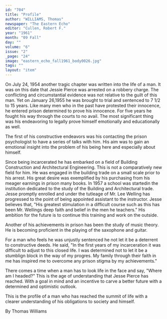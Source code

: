 ```yaml
---
id: "704"
title: "Profile"
author: "WILLIAMS, Thomas"
newspaper: "The Eastern Echo"
editor: "Cullen, Robert F."
year: "1961"
month: "09 Fall"
day: ""
volume: "6"
issue: "2"
_page: "24"
image: "eastern_echo_fall1961_body0026.jpg"
tags: ""
layout: "item"
---
```

On July 24, 1954 another tragic chapter was written into the life of a man. It was on this date that Jessie Pierce was arrested on a robbery charge. The conflicting and circumstantial evidence was not relative to the guilt of this man. Yet on January 26,1955 he was brought to trial and sentenced to 7 1/2 to 15 years. Like many men who in the past have protested their innocence, he entered prison determined to prove his innocence. For five years he fought his way through the courts to no avail. The most significant thing was his endeavoring to legally prove himself emotionally and educationally as well.

The first of his constructive endeavors was his contacting the prison psychologist to have a series of talks with him. His aim was to gain an emotional insight into the problem of his being here and especially about himself.

Since being incarcerated he has embarked on a field of Building Construction and Architectural Engineering. This is not a comparatively new field for him. He was engaged in the building trade on a small scale prior to his arrest. His great desire was exemplified by his purchasing from his meager earnings in prison many books. In 1957 a school was startedin the institution dedicated to the study of the Building and Architectural trade. Jesse promptly enrolled and under the tutleage of Mr. Lee Welling has progressed to the point of being appointed assistant to the instructor. Jesse believes that, "His greatest stimulation in a difficult course such as this has been Mr. Wellings deep faith and belief in the men he teachers." His ambition for the future is to continue this training and work on the outside. 

Another of his achievements in prison has been the study of music theory. He is becoming proficient in the playing of the saxophone and guitar. 

For a man who feels he was unjustly sentenced he not let it be a deterrent to constructive deeds. He said, "In the first years of my incarceration it was difficult to adjust to this closed life. I was determined not to let it be a stumblign block in the way of my progres. My family through their faith in me has inspired me to overcome any prison stigma by my achievements."

There comes a time when a man has to look life in the face and say, "Where am I headed?" This is the age of understanding that Jesse Pierce has reached. With a goal in mind and an incentive to carve a better future with a determined and optimistic outlook. 

This is the profile of a man who has reached the summit of life with a clearer understanding of his obligations to society and himself. 

By Thomas Williams
